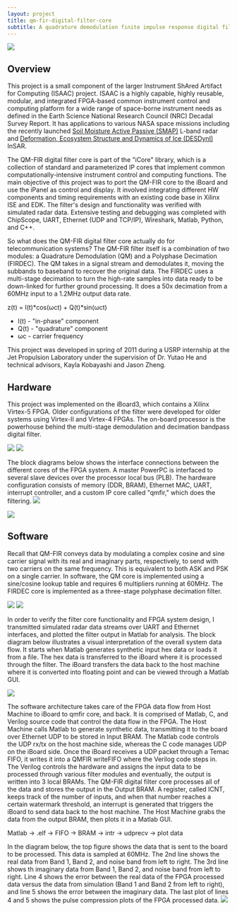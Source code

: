 ```yaml
---
layout: project
title: qm-fir-digital-filter-core
subtitle: A quadrature demodulation finite impulse response digital filter IP core.
---
```


<img src="http://niftyhedgehog.com/qm-fir-digital-filter-core/images/rover.jpg">

## Overview
This project is a small component of the larger Instrument ShAred Artifact for Computing (ISAAC) project. ISAAC is a highly capable, highly reusable, modular, and integrated FPGA-based common instrument control and computing platform for a wide range of space-borne instrument needs as defined in the Earth Science National Research Council (NRC) Decadal Survey Report. It has applications to various NASA space missions including the recently launched [Soil Moisture Active Passive (SMAP)](http://smap.jpl.nasa.gov/) L-band radar and [Deformation, Ecosystem Structure and Dynamics of Ice (DESDynI)](http://decadal.gsfc.nasa.gov/desdyni.html) InSAR.

The QM-FIR digital filter core is part of the "iCore" library, which is a collection of standard and parameterized IP cores that implement common computationally-intensive instrument control and computing functions. The main objective of this project was to port the QM-FIR core to the iBoard and use the iPanel as control and display. It involved integrating different HW components and timing requirements with an existing code base in Xilinx ISE and EDK. The filter's design and functionality was verified with simulated radar data. Extensive testing and debugging was completed with ChipScope, UART, Ethernet (UDP and TCP/IP), Wireshark, Matlab, Python, and C++.

So what does the QM-FIR digital filter core actually do for telecommunication systems? The QM-FIR filter itself is a combination of two modules: a Quadrature Demodulation (QM) and a Polyphase Decimation (FIRDEC). The QM takes in a signal stream and demodulates it, moving the subbands to baseband to recover the original data. The FIRDEC uses a multi-stage decimation to turn the high-rate samples into data ready to be down-linked for further ground processing. It does a 50x decimation from a 60MHz input to a 1.2MHz output data rate.

z(t) = I(t)*cos(ωct) + Q(t)*sin(ωct)

* I(t) - "in-phase" component
* Q(t) - "quadrature" component
* ωc - carrier frequency

This project was developed in spring of 2011 during a USRP internship at the Jet Propulsion Laboratory under the supervision of Dr. Yutao He and technical advisors, Kayla Kobayashi and Jason Zheng.


## Hardware
This project was implemented on the iBoard3, which contains a Xilinx Virtex-5 FPGA. Older configurations of the filter were developed for older systems using Virtex-II and Virtex-4 FPGAs. The on-board processor is the powerhouse behind the multi-stage demodulation and decimation bandpass digital filter.

<img src="http://niftyhedgehog.com/qm-fir-digital-filter-core/images/isaac_board.jpg">

<img src="http://niftyhedgehog.com/qm-fir-digital-filter-core/images/test_setup.jpg">

The block diagrams below shows the interface connections between the different cores of the FPGA system. A master PowerPC is interfaced to several slave devices over the processor local bus (PLB). The hardware configuration consists of memory (DDR, BRAM), Ethernet MAC, UART, interrupt controller, and a custom IP core called "qmfir," which does the filtering. 
<img src="http://niftyhedgehog.com/qm-fir-digital-filter-core/images/hw_config.jpg">

<img src="http://niftyhedgehog.com/qm-fir-digital-filter-core/images/fpga_data_flow.png">


## Software
Recall that QM-FIR conveys data by modulating a complex cosine and sine carrier signal with its real and imaginary parts, respectively, to send with two carriers on the same frequency. This is equivalent to both ASK and PSK on a single carrier. In software, the QM core is implemented using a sine/cosine lookup table and requires 6 multipliers running at 60MHz. The FIRDEC core is implemented as a three-stage polyphase decimation filter. 

<img src="http://niftyhedgehog.com/qm-fir-digital-filter-core/images/qm.png">

<img src="http://niftyhedgehog.com/qm-fir-digital-filter-core/images/multistage_dec.png">

In order to verify the filter core functionality and FPGA system design, I transmitted simulated radar data streams over UART and Ethernet interfaces, and plotted the filter output in Matlab for analysis. The block diagram below illustrates a visual interpretation of the overall system data flow. It starts when Matlab generates synthetic input hex data or loads it from a file. The hex data is transferred to the iBoard where it is processed through the filter. The iBoard transfers the data back to the host machine where it is converted into floating point and can be viewed through a Matlab GUI.

<img src="http://niftyhedgehog.com/qm-fir-digital-filter-core/images/system_data_flow.png">

The software architecture takes care of the FPGA data flow from Host Machine to iBoard to qmfir core, and back. It is comprised of Matlab, C, and Verilog source code that control the data flow in the FPGA. The Host Machine calls Matlab to generate synthetic data, transmitting it to the board over Ethernet UDP to be stored in Input BRAM. The Matlab code controls the UDP rx/tx on the host machine side, whereas the C code manages UDP on the iBoard side. Once the iBoard receives a UDP packet through a Temac FIFO, it writes it into a QMFIR writeFIFO where the Verilog code steps in. The Verilog controls the hardware and assigns the input data to be processed through various filter modules and eventually, the output is written into 3 local BRAMs. The QM-FIR digital filter core processes all of the data and stores the output in the Output BRAM. A register, called ICNT, keeps track of the number of inputs, and when that number reaches a certain watermark threshold, an interrupt is generated that triggers the iBoard to send data back to the host machine. The Host Machine grabs the data from the output BRAM, then plots it in a Matlab GUI.

Matlab → .elf → FIFO → BRAM → intr → udprecv → plot data

In the diagram below, the top figure shows the data that is sent to the board to be processed. This data is sampled at 60MHz. The 2nd line shows the real data from Band 1, Band 2, and noise band from left to right. The 3rd line shows th imaginary data from Band 1, Band 2, and noise band from left to right. Line 4 shows the error between the real data of the FPGA processed data versus the data from simulation (Band 1 and Band 2 from left to right), and line 5 shows the error between the imaginary data. The last plot of lines 4 and 5 shows the pulse compression plots of the FPGA processed data.
<img src="http://niftyhedgehog.com/qm-fir-digital-filter-core/images/udp_demo_GUI.png">
